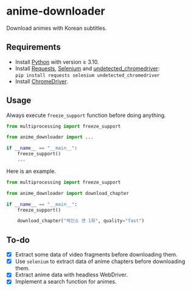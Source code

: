 # anime-downloader

Download animes with Korean subtitles.

## Requirements

- Install [Python](https://www.python.org/) with version ≥ 3.10.
- Install [Requests](https://pypi.org/project/requests/),
	[Selenium](https://pypi.org/project/selenium/) and
	[undetected_chromedriver](https://pypi.org/project/undetected-chromedriver/):  
	`pip install requests selenium undetected_chromedriver`
- Install [ChromeDriver](https://chromedriver.chromium.org/).

## Usage

Always execute `freeze_support` function before doing anything.

```python
from multiprocessing import freeze_support

from anime_downloader import ...

if __name__ == "__main__":
	freeze_support()
	...
```

Here is an example.

```python
from multiprocessing import freeze_support

from anime_downloader import download_chapter

if __name__ == "__main__":
	freeze_support()

	download_chapter("체인소 맨 1화", quality="fast")
```

## To-do

- [x] Extract some data of video fragments before downloading them.
- [x] Use `selenium` to extract data of anime chapters before downloading them.
- [x] Extract anime data with headless WebDriver.
- [x] Implement a search function for animes.
